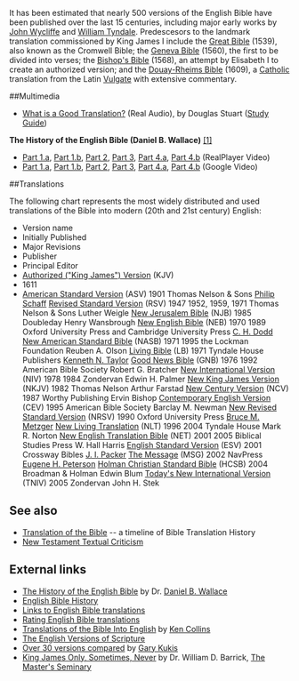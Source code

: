 It has been estimated that nearly 500 versions of the English Bible
have been published over the last 15 centuries, including major
early works by [John Wycliffe](John_Wycliffe "John Wycliffe") and
[William Tyndale](William_Tyndale "William Tyndale"). Predescesors
to the landmark translation commissioned by King James I include
the
[Great Bible](index.php?title=Great_Bible&action=edit&redlink=1 "Great Bible (page does not exist)")
(1539), also known as the Cromwell Bible; the
[Geneva Bible](index.php?title=Geneva_Bible&action=edit&redlink=1 "Geneva Bible (page does not exist)")
(1560), the first to be divided into verses; the
[Bishop's Bible](index.php?title=Bishop's_Bible&action=edit&redlink=1 "Bishop's Bible (page does not exist)")
(1568), an attempt by Elisabeth I to create an authorized version;
and the
[Douay-Rheims Bible](Douay-Rheims_Bible "Douay-Rheims Bible")
(1609), a [Catholic](Catholicism "Catholicism") translation from
the Latin [Vulgate](Vulgate "Vulgate") with extensive commentary.

##Multimedia

-   [What is a Good Translation?](http://www.gordonconwell.edu/audio/dimensions/htsb/htsb02.ram)
    (Real Audio), by Douglas Stuart
    ([Study Guide](http://www.gordonconwell.edu/ockenga/dimensions/htsb/pdf/studying_02.pdf))

**The History of the English Bible (Daniel B. Wallace)**
[[1]](http://www.bible.org/series.php?series_id=117)

-   [Part 1.a](http://media.bible.org/mp3/tc1a.rm),
    [Part 1.b](http://media.bible.org/mp3/tc1b.rm),
    [Part 2](http://media.bible.org/mp3/tc2.rm),
    [Part 3](http://media.bible.org/mp3/tc3.rm),
    [Part 4.a](http://media.bible.org/mp3/tc4a.rm),
    [Part 4.b](http://media.bible.org/mp3/tc4b.rm) (RealPlayer Video)
-   [Part 1.a](http://video.google.com/videoplay?docid=4768087733170017395&hl=en),
    [Part 1.b](http://video.google.com/videoplay?docid=8068710057935035074&hl=en),
    [Part 2](http://video.google.com/videoplay?docid=4816662356531717010&hl=en),
    [Part 3](http://video.google.com/videoplay?docid=6671452886326951691&hl=en),
    [Part 4.a](http://video.google.com/videoplay?docid=-855642323873260795&hl=en),
    [Part 4.b](http://video.google.com/videoplay?docid=586888343925575580&hl=en)
    (Google Video)

##Translations

The following chart represents the most widely distributed and used
translations of the Bible into modern (20th and 21st century)
English:

* Version name
* Initially Published
* Major Revisions
* Publisher
* Principal Editor
* [Authorized ("King James") Version](King_James_Version "King James Version") (KJV)
* 1611
* [American Standard Version](American_Standard_Version "American Standard Version") (ASV)
1901
Thomas Nelson & Sons
[Philip Schaff](Philip_Schaff "Philip Schaff")
[Revised Standard Version](Revised_Standard_Version "Revised Standard Version")
(RSV)
1947
1952, 1959, 1971
Thomas Nelson & Sons
Luther Weigle
[New Jerusalem Bible](New_Jerusalem_Bible "New Jerusalem Bible")
(NJB)
1985
Doubleday
Henry Wansbrough
[New English Bible](index.php?title=New_English_Bible&action=edit&redlink=1 "New English Bible (page does not exist)")
(NEB)
1970
1989
Oxford University Press and Cambridge University Press
[C. H. Dodd](C._H._Dodd "C. H. Dodd")
[New American Standard Bible](New_American_Standard_Bible "New American Standard Bible")
(NASB)
1971
1995
the Lockman Foundation
Reuben A. Olson
[Living Bible](Living_Bible "Living Bible") (LB)
1971
Tyndale House Publishers
[Kenneth N. Taylor](index.php?title=Kenneth_N._Taylor&action=edit&redlink=1 "Kenneth N. Taylor (page does not exist)")
[Good News Bible](index.php?title=Good_News_Bible&action=edit&redlink=1 "Good News Bible (page does not exist)")
(GNB)
1976
1992
American Bible Society
Robert G. Bratcher
[New International Version](New_International_Version "New International Version")
(NIV)
1978
1984
Zondervan
Edwin H. Palmer
[New King James Version](New_King_James_Version "New King James Version")
(NKJV)
1982
Thomas Nelson
Arthur Farstad
[New Century Version](index.php?title=New_Century_Version&action=edit&redlink=1 "New Century Version (page does not exist)")
(NCV)
1987
Worthy Publishing
Ervin Bishop
[Contemporary English Version](index.php?title=Contemporary_English_Version&action=edit&redlink=1 "Contemporary English Version (page does not exist)")
(CEV)
1995
American Bible Society
Barclay M. Newman
[New Revised Standard Version](New_Revised_Standard_Version "New Revised Standard Version")
(NRSV)
1990
Oxford University Press
[Bruce M. Metzger](Bruce_M._Metzger "Bruce M. Metzger")
[New Living Translation](New_Living_Translation "New Living Translation")
(NLT)
1996
2004
Tyndale House
Mark R. Norton
[New English Translation Bible](NET "NET") (NET)
2001
2005
Biblical Studies Press
W. Hall Harris
[English Standard Version](English_Standard_Version "English Standard Version")
(ESV)
2001
Crossway Bibles
[J. I. Packer](J._I._Packer "J. I. Packer")
[The Message](The_Message "The Message") (MSG)
2002
NavPress
[Eugene H. Peterson](Eugene_Peterson "Eugene Peterson")
[Holman Christian Standard Bible](Holman_Christian_Standard_Bible "Holman Christian Standard Bible")
(HCSB)
2004
Broadman & Holman
Edwin Blum
[Today's New International Version](TNIV "TNIV") (TNIV)
2005
Zondervan
John H. Stek

## See also

-   [Translation of the Bible](Translation_of_the_Bible "Translation of the Bible")
    -- a timeline of Bible Translation History
-   [New Testament Textual Criticism](New_Testament_Textual_Criticism "New Testament Textual Criticism")

## External links

-   [The History of the English Bible](http://www.bible.org/series.php?series_id=117)
    by Dr. [Daniel B. Wallace](Daniel_B._Wallace "Daniel B. Wallace")
-   [English Bible History](http://www.greatsite.com/timeline-english-bible-history/)
-   [Links to English Bible translations](http://www.geocities.com/bible_translation/english.htm)
-   [Rating English Bible translations](http://www.geocities.com/pastorkeith/bible_translations.html)
-   [Translations of the Bible Into English](http://www.kencollins.com/bible-t2.htm)
    by [Ken Collins](http://www.kencollins.com/)
-   [The English Versions of Scripture](http://www.bible-researcher.com/versions.html)
-   [Over 30 versions compared](http://kukis.org/Eng_trans/Bible_Translations.htm)
    by [Gary Kukis](http://kukis.org/)
-   [King James Only, Sometimes, Never](http://audio.gracechurch.org/sc/2006notes/King%20James%20Only,%20Barrick.pdf)
    by Dr. William D. Barrick,
    [The Master's Seminary](Master's_Seminary "Master's Seminary")



